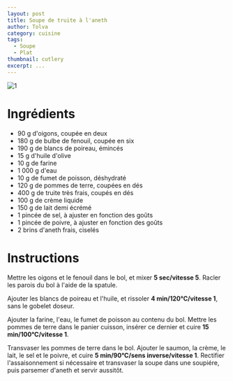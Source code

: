 ```yaml
---
layout: post
title: Soupe de truite à l'aneth
author: Tolva
category: cuisine
tags:
  - Soupe
  - Plat
thumbnail: cutlery
excerpt: ...
---
```


![1](https://farm2.staticflickr.com/1916/30215388447_837bc06f58_c.jpg)

# Ingrédients

- 90 g d'oigons, coupée en deux
- 180 g de bulbe de fenouil, coupée en six
- 190 g de blancs de poireau, émincés
- 15 g d'huile d'olive
- 10 g de farine
- 1 000 g d'eau
- 10 g de fumet de poisson, déshydraté
- 120 g de pommes de terre, coupées en dés
- 400 g de truite très frais, coupés en dés
- 100 g de crème liquide
- 150 g de lait demi écrémé
- 1 pincée de sel, à ajuster en fonction des goûts
- 1 pincée de poivre, à ajuster en fonction des goûts
- 2 brins d'aneth frais, ciselés

# Instructions

Mettre les oigons et le fenouil dans le bol, et mixer **5 sec/vitesse 5**. Racler les parois du bol à l'aide de la spatule.

Ajouter les blancs de poireau et l'huile, et rissoler **4 min/120°C/vitesse 1**, sans le gobelet doseur.

Ajouter la farine, l'eau, le fumet de poisson au contenu du bol. Mettre les pommes de terre dans le panier cuisson, insérer ce dernier et cuire **15 min/100°C/vitesse 1**.

Transvaser les pommes de terre dans le bol. Ajouter le saumon, la crème, le lait, le sel et le poivre, et cuire **5 min/90°C/sens inverse/vitesse 1**. Rectifier l'assaisonnement si nécessaire et transvaser la soupe dans une soupiére, puis parsemer d'aneth et servir aussitôt.
